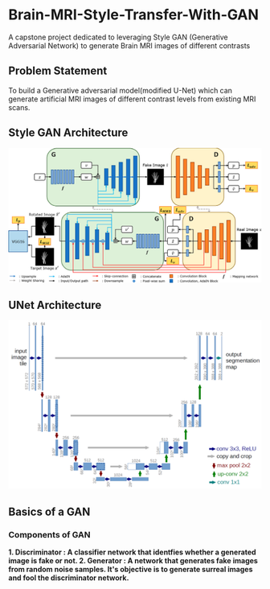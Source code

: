 # Brain-MRI-Style-Transfer-With-GAN
A capstone project dedicated to leveraging Style GAN (Generative Adversarial Network) to generate Brain MRI images of different contrasts

## Problem Statement
To build a Generative adversarial model(modified U-Net) which can generate artificial MRI images of different contrast levels from existing MRI scans. 

## Style GAN Architecture
![alt text](style_gan.png)

## UNet Architecture
![alt text](unet.png)


## Basics of a GAN

### Components of GAN
<b>1. Discriminator :<b> A classifier network that identfies whether a generated image is fake or not.
<b>2. Generator :<b> A network that generates fake images from random noise samples. It's objective is to generate surreal images and fool the discriminator network.  
